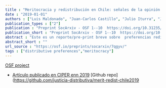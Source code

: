 ```yaml
---
title : "Meritocracia y redistribución en Chile: señales de la opinión pública"
date : "2019-01-01"
authors : ["Luis Maldonado", "Juan-Carlos Castillo", "Julio Iturra", "Jorge Atria", "Francisco Meneses"]
publication_types : ["2"]
publication : "Preprint SocArxiv - OSF 1--10  https://doi.org/10.31235/osf.io/7qgyv"
publication_short : "Preprint SocArxiv - OSF 1--10  https://doi.org/10.31235/osf.io/7qgyv"
abstract : "Este es un reporte/pre-print breve sobre  preferencias redistributivas en Chile en contexto internacional y en el tiempo, utilizando datos como ISSP y LAPOP. Una versión de este reporte fue publicado en CIPER en 2019 en https://www.ciperchile.cl/2019/12/06/la-demanda-por-igualdad-y-los-caminos-que-cuentan-con-amplio-respaldo-ciudadano/ y también en OSF https://osf.io/g4ek8/"
abstract_short : ""
url_source : "https://osf.io/preprints/socarxiv/7qgyv/"
tags : ["distributive preferences","meritocracy"]
---
```

[OSF project](https://osf.io/g4ek8/)
 - [Artículo publicado en CIPER enn 2019](https://www.ciperchile.cl/2019/12/06/la-demanda-por-igualdad-y-los-caminos-que-cuentan-con-amplio-respaldo-ciudadano/)  [Github repo](https://github.com/justicia-distributiva/merit-redist-chile2019
